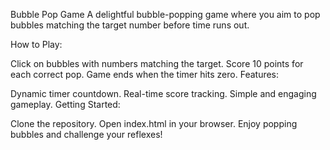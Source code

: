 Bubble Pop Game
A delightful bubble-popping game where you aim to pop bubbles matching the target number before time runs out.

How to Play:

Click on bubbles with numbers matching the target.
Score 10 points for each correct pop.
Game ends when the timer hits zero.
Features:

Dynamic timer countdown.
Real-time score tracking.
Simple and engaging gameplay.
Getting Started:

Clone the repository.
Open index.html in your browser.
Enjoy popping bubbles and challenge your reflexes!
